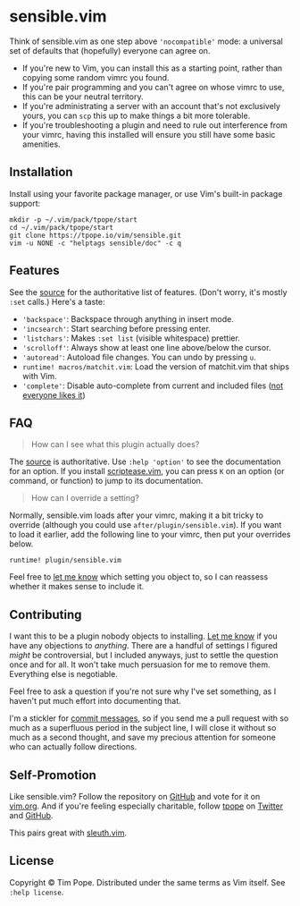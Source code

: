 # sensible.vim

Think of sensible.vim as one step above `'nocompatible'` mode: a universal
set of defaults that (hopefully) everyone can agree on.

* If you're new to Vim, you can install this as a starting point, rather than
  copying some random vimrc you found.
* If you're pair programming and you can't agree on whose vimrc to use, this
  can be your neutral territory.
* If you're administrating a server with an account that's not exclusively
  yours, you can `scp` this up to make things a bit more tolerable.
* If you're troubleshooting a plugin and need to rule out interference from
  your vimrc, having this installed will ensure you still have some basic
  amenities.

## Installation

Install using your favorite package manager, or use Vim's built-in package
support:

    mkdir -p ~/.vim/pack/tpope/start
    cd ~/.vim/pack/tpope/start
    git clone https://tpope.io/vim/sensible.git
    vim -u NONE -c "helptags sensible/doc" -c q

## Features

See the [source][] for the authoritative list of features.  (Don't worry, it's
mostly `:set` calls.)  Here's a taste:

* `'backspace'`: Backspace through anything in insert mode.
* `'incsearch'`: Start searching before pressing enter.
* `'listchars'`: Makes `:set list` (visible whitespace) prettier.
* `'scrolloff'`: Always show at least one line above/below the cursor.
* `'autoread'`: Autoload file changes. You can undo by pressing `u`.
* `runtime! macros/matchit.vim`: Load the version of matchit.vim that ships
  with Vim.
* `'complete'`: Disable auto-complete from current and included files ([not everyone likes it](https://github.com/tpope/vim-sensible/issues/51))

[source]: https://github.com/tpope/vim-sensible/tree/master/plugin/sensible.vim

## FAQ

> How can I see what this plugin actually does?

The [source][] is authoritative.  Use `:help 'option'` to see the
documentation for an option.  If you install [scriptease.vim][], you can press
`K` on an option (or command, or function) to jump to its documentation.

[scriptease.vim]: https://github.com/tpope/vim-scriptease

> How can I override a setting?

Normally, sensible.vim loads after your vimrc, making it a bit tricky to
override (although you could use `after/plugin/sensible.vim`).  If you want to
load it earlier, add the following line to your vimrc, then put your overrides
below.

    runtime! plugin/sensible.vim

Feel free to [let me know][GitHub issues] which setting you object to, so I
can reassess whether it makes sense to include it.

## Contributing

I want this to be a plugin nobody objects to installing.  [Let me
know][GitHub issues] if you have any objections to *anything*.  There are a
handful of settings I figured *might* be controversial, but I included
anyways, just to settle the question once and for all.  It won't take much
persuasion for me to remove them.  Everything else is negotiable.

Feel free to ask a question if you're not sure why I've set something, as I
haven't put much effort into documenting that.

I'm a stickler for [commit messages][], so if you send me a pull request with
so much as a superfluous period in the subject line, I will close it without
so much as a second thought, and save my precious attention for someone who
can actually follow directions.

[GitHub issues]: http://github.com/tpope/vim-sensible/issues
[commit messages]: http://tbaggery.com/2008/04/19/a-note-about-git-commit-messages.html

## Self-Promotion

Like sensible.vim? Follow the repository on
[GitHub](https://github.com/tpope/vim-sensible) and vote for it on
[vim.org](http://www.vim.org/scripts/script.php?script_id=4391). And if
you're feeling especially charitable, follow [tpope](http://tpo.pe/) on
[Twitter](http://twitter.com/tpope) and
[GitHub](https://github.com/tpope).

This pairs great with [sleuth.vim](https://github.com/tpope/vim-sleuth).

## License

Copyright © Tim Pope.  Distributed under the same terms as Vim itself.
See `:help license`.
